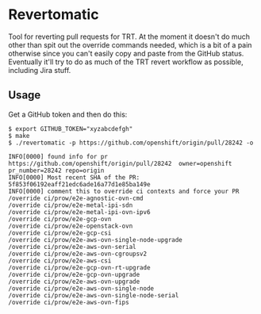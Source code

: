 # Revertomatic

Tool for reverting pull requests for TRT.  At the moment it doesn't do much
other than spit out the override commands needed, which is a bit of a pain
otherwise since you can't easily copy and paste from the GitHub status.
Eventually it'll try to do as much of the TRT revert workflow as possible,
including Jira stuff.

## Usage

Get a GitHub token and then do this:
    
```
$ export GITHUB_TOKEN="xyzabcdefgh"
$ make
$ ./revertomatic -p https://github.com/openshift/origin/pull/28242 -o

INFO[0000] found info for pr https://github.com/openshift/origin/pull/28242  owner=openshift pr_number=28242 repo=origin
INFO[0000] Most recent SHA of the PR: 5f853f06192eaff21edc6ade16a77d1e85ba149e 
INFO[0000] comment this to override ci contexts and force your PR 
/override ci/prow/e2e-agnostic-ovn-cmd
/override ci/prow/e2e-metal-ipi-sdn
/override ci/prow/e2e-metal-ipi-ovn-ipv6
/override ci/prow/e2e-gcp-ovn
/override ci/prow/e2e-openstack-ovn
/override ci/prow/e2e-gcp-csi
/override ci/prow/e2e-aws-ovn-single-node-upgrade
/override ci/prow/e2e-aws-ovn-serial
/override ci/prow/e2e-aws-ovn-cgroupsv2
/override ci/prow/e2e-aws-csi
/override ci/prow/e2e-gcp-ovn-rt-upgrade
/override ci/prow/e2e-gcp-ovn-upgrade
/override ci/prow/e2e-aws-ovn-upgrade
/override ci/prow/e2e-aws-ovn-single-node
/override ci/prow/e2e-aws-ovn-single-node-serial
/override ci/prow/e2e-aws-ovn-fips
```
